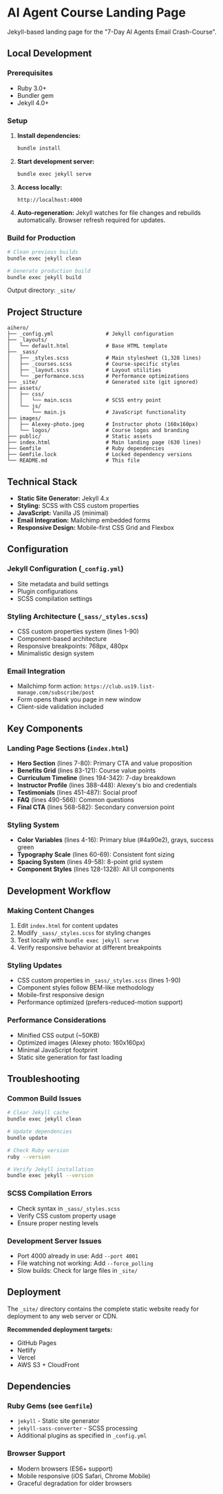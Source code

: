 # AI Agent Course Landing Page

Jekyll-based landing page for the "7-Day AI Agents Email Crash-Course".

## Local Development

### Prerequisites

- Ruby 3.0+ 
- Bundler gem
- Jekyll 4.0+

### Setup

1. **Install dependencies:**
   ```bash
   bundle install
   ```

2. **Start development server:**
   ```bash
   bundle exec jekyll serve
   ```
   
3. **Access locally:**
   ```
   http://localhost:4000
   ```

4. **Auto-regeneration:**
   Jekyll watches for file changes and rebuilds automatically. Browser refresh required for updates.

### Build for Production

```bash
# Clean previous builds
bundle exec jekyll clean

# Generate production build
bundle exec jekyll build
```

Output directory: `_site/`

## Project Structure

```
aihero/
├── _config.yml                 # Jekyll configuration
├── _layouts/
│   └── default.html            # Base HTML template
├── _sass/
│   ├── _styles.scss            # Main stylesheet (1,328 lines)
│   ├── _courses.scss           # Course-specific styles
│   ├── _layout.scss            # Layout utilities
│   └── _performance.scss       # Performance optimizations
├── _site/                      # Generated site (git ignored)
├── assets/
│   ├── css/
│   │   └── main.scss           # SCSS entry point
│   └── js/
│       └── main.js             # JavaScript functionality
├── images/
│   ├── Alexey-photo.jpeg       # Instructor photo (160x160px)
│   └── logos/                  # Course logos and branding
├── public/                     # Static assets
├── index.html                  # Main landing page (630 lines)
├── Gemfile                     # Ruby dependencies
├── Gemfile.lock                # Locked dependency versions
└── README.md                   # This file
```

## Technical Stack

- **Static Site Generator:** Jekyll 4.x
- **Styling:** SCSS with CSS custom properties
- **JavaScript:** Vanilla JS (minimal)
- **Email Integration:** Mailchimp embedded forms
- **Responsive Design:** Mobile-first CSS Grid and Flexbox

## Configuration

### Jekyll Configuration (`_config.yml`)
- Site metadata and build settings
- Plugin configurations
- SCSS compilation settings

### Styling Architecture (`_sass/_styles.scss`)
- CSS custom properties system (lines 1-90)
- Component-based architecture
- Responsive breakpoints: 768px, 480px
- Minimalistic design system

### Email Integration
- Mailchimp form action: `https://club.us19.list-manage.com/subscribe/post`
- Form opens thank you page in new window
- Client-side validation included

## Key Components

### Landing Page Sections (`index.html`)
- **Hero Section** (lines 7-80): Primary CTA and value proposition
- **Benefits Grid** (lines 83-121): Course value points
- **Curriculum Timeline** (lines 194-342): 7-day breakdown
- **Instructor Profile** (lines 388-448): Alexey's bio and credentials
- **Testimonials** (lines 451-487): Social proof
- **FAQ** (lines 490-566): Common questions
- **Final CTA** (lines 568-582): Secondary conversion point

### Styling System
- **Color Variables** (lines 4-16): Primary blue (#4a90e2), grays, success green
- **Typography Scale** (lines 60-69): Consistent font sizing
- **Spacing System** (lines 49-58): 8-point grid system
- **Component Styles** (lines 128-1328): All UI components

## Development Workflow

### Making Content Changes
1. Edit `index.html` for content updates
2. Modify `_sass/_styles.scss` for styling changes  
3. Test locally with `bundle exec jekyll serve`
4. Verify responsive behavior at different breakpoints

### Styling Updates
- CSS custom properties in `_sass/_styles.scss` (lines 1-90)
- Component styles follow BEM-like methodology
- Mobile-first responsive design
- Performance optimized (prefers-reduced-motion support)

### Performance Considerations
- Minified CSS output (~50KB)
- Optimized images (Alexey photo: 160x160px)
- Minimal JavaScript footprint
- Static site generation for fast loading

## Troubleshooting

### Common Build Issues
```bash
# Clear Jekyll cache
bundle exec jekyll clean

# Update dependencies
bundle update

# Check Ruby version
ruby --version

# Verify Jekyll installation
bundle exec jekyll --version
```

### SCSS Compilation Errors
- Check syntax in `_sass/_styles.scss`
- Verify CSS custom property usage
- Ensure proper nesting levels

### Development Server Issues
- Port 4000 already in use: Add `--port 4001`
- File watching not working: Add `--force_polling`
- Slow builds: Check for large files in `_site/`

## Deployment

The `_site/` directory contains the complete static website ready for deployment to any web server or CDN.

**Recommended deployment targets:**
- GitHub Pages
- Netlify
- Vercel
- AWS S3 + CloudFront

## Dependencies

### Ruby Gems (see `Gemfile`)
- `jekyll` - Static site generator
- `jekyll-sass-converter` - SCSS processing
- Additional plugins as specified in `_config.yml`

### Browser Support
- Modern browsers (ES6+ support)
- Mobile responsive (iOS Safari, Chrome Mobile)
- Graceful degradation for older browsers